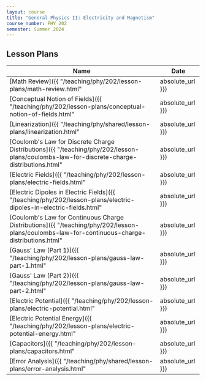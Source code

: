 ```yaml
---
layout: course
title: "General Physics II: Electricity and Magnetism"
course_number: PHY 202
semester: Summer 2024
---
```


## Lesson Plans

| Name | Date |
| ---- | ---- |
| [Math Review]({{ "/teaching/phy/202/lesson-plans/math-review.html" | absolute_url }}) | May 20, 2024 |
| [Conceptual Notion of Fields]({{ "/teaching/phy/202/lesson-plans/conceptual-notion-of-fields.html" | absolute_url }}) | May 20, 2024 |
| [Linearization]({{ "/teaching/phy/shared/lesson-plans/linearization.html" | absolute_url }}) | May 20, 2024 |
| [Coulomb's Law for Discrete Charge Distributions]({{ "/teaching/phy/202/lesson-plans/coulombs-law-for-discrete-charge-distributions.html" | absolute_url }}) | May 21, 2024 |
| [Electric Fields]({{ "/teaching/phy/202/lesson-plans/electric-fields.html" | absolute_url }}) | May 21, 2024 |
| [Electric Dipoles in Electric Fields]({{ "/teaching/phy/202/lesson-plans/electric-dipoles-in-electric-fields.html" | absolute_url }}) | May 23, 2024 |
| [Coulomb's Law for Continuous Charge Distributions]({{ "/teaching/phy/202/lesson-plans/coulombs-law-for-continuous-charge-distributions.html" | absolute_url }}) | May 23 - 28, 2024 |
| [Gauss' Law (Part 1)]({{ "/teaching/phy/202/lesson-plans/gauss-law-part-1.html" | absolute_url }}) | May 28, 2024 |
| [Gauss' Law (Part 2)]({{ "/teaching/phy/202/lesson-plans/gauss-law-part-2.html" | absolute_url }}) | June 3, 2024 |
| [Electric Potential]({{ "/teaching/phy/202/lesson-plans/electric-potential.html" | absolute_url }}) | June 3, 2024 |
| [Electric Potential Energy]({{ "/teaching/phy/202/lesson-plans/electric-potential-energy.html" | absolute_url }}) | June 4, 2024 |
| [Capacitors]({{ "/teaching/phy/202/lesson-plans/capacitors.html" | absolute_url }}) | June 4, 2024 |
| [Error Analysis]({{ "/teaching/phy/shared/lesson-plans/error-analysis.html" | absolute_url }}) | June 4, 2024 |
